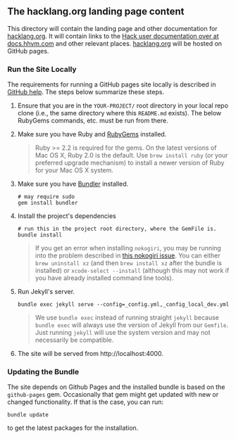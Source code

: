 ## The hacklang.org landing page content

This directory will contain the landing page and other documentation for [hacklang.org](http://hacklang.org). It will contain links to the [Hack user documentation over at docs.hhvm.com](http://docs.hhvm.com/hack) and other relevant places. [hacklang.org](http://hacklang.org) will be hosted on GitHub pages.

### Run the Site Locally

The requirements for running a GitHub pages site locally is described in [GitHub help](https://help.github.com/articles/setting-up-your-github-pages-site-locally-with-jekyll/#requirements). The steps below summarize these steps.

1. Ensure that you are in the `YOUR-PROJECT/` root directory in your local repo clone (i.e., the same directory where this `README.md` exists). The below RubyGems commands, etc. must be run from there. 
 
2. Make sure you have Ruby and [RubyGems](https://rubygems.org/) installed.

   > Ruby >= 2.2 is required for the gems. On the latest versions of Mac OS X, Ruby 2.0 is the
   > default. Use `brew install ruby` (or your preferred upgrade mechanism) to install a newer
   > version of Ruby for your Mac OS X system.

3. Make sure you have [Bundler](http://bundler.io/) installed.

    ```
    # may require sudo
    gem install bundler
    ```
4. Install the project's dependencies

    ```
    # run this in the project root directory, where the GemFile is.
    bundle install
    ```

    > If you get an error when installing `nokogiri`, you may be running into the problem described
    > in [this nokogiri issue](https://github.com/sparklemotion/nokogiri/issues/1483). You can
    > either `brew uninstall xz` (and then `brew install xz` after the bundle is installed) or
    > `xcode-select --install` (although this may not work if you have already installed command
    > line tools).

5. Run Jekyll's server.

    ```
    bundle exec jekyll serve --config=_config.yml,_config_local_dev.yml
    ```

    > We use `bundle exec` instead of running straight `jekyll` because `bundle exec` will always use the version of Jekyll from our `Gemfile`. Just running `jekyll` will use the system version and may not necessarily be compatible.

6. The site will be served from http://localhost:4000.

### Updating the Bundle

The site depends on Github Pages and the installed bundle is based on the `github-pages` gem.
Occasionally that gem might get updated with new or changed functionality. If that is the case,
you can run:

```
bundle update
```

to get the latest packages for the installation.
